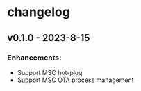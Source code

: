 # changelog

## v0.1.0 - 2023-8-15

### Enhancements:

* Support MSC hot-plug
* Support MSC OTA process management
